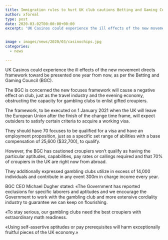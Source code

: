 ```yaml
---
title: Immigration rules to hurt UK club cautions Betting and Gaming Council
author: xforeal 
type: post
date: 2020-03-02T00:00:00+00:00
excerpt: 'UK Casinos could experience the ill effects of the new movement guides framework toward be presented one year from now, as indicated by the Betting and Gaming Council (BGC) '


image : images/news/2020/03/casinochips.jpg
categories:
  - news

---
```

UK Casinos could experience the ill effects of the new movement directs framework toward be presented one year from now, as per the Betting and Gaming Council (BGC). 

The BGC is concerned the new focuses framework will cause a negative effect on club, just as the travel industry and the evening economy, obstructing the capacity for gambling clubs to enlist gifted croupiers. 

The framework, to be executed on 1 January 2021 when the UK will leave the European Union after the finish of the change time frame, will expect outsiders to satisfy certain criteria to acquire a working visa. 

They should have 70 focuses to be qualified for a visa and have an employment proposition, just as a specific set range of abilities with a base compensation of 25,600 ($32,700), to qualify. 

However, the BGC has cautioned croupiers won&#8217;t qualify as having the particular aptitudes, capabilities, pay rates or callings required and that 70&percnt; of croupiers in the UK are right now from abroad. 

They additionally expressed gambling clubs utilize in excess of 14,000 individuals and contribute in any event 300m in charge income every year. 

BGC CEO Michael Dugher stated: &#171;The Government has reported exclusions for specific laborers and aptitudes and we encourage the Government to work with the gambling club and more extensive cordiality industry to guarantee we can keep on flourishing. 

&#171;To stay serious, our gambling clubs need the best croupiers with extraordinary math readiness. 

&#171;Using self-assertive aptitudes or pay prerequisites will harm exceptionally fruitful pieces of the UK economy.&#187;